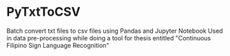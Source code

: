 # PyTxtToCSV
Batch convert txt files to csv files using Pandas and Jupyter Notebook
Used in data pre-processing while doing a tool for thesis entitled "Continuous Filipino Sign Language Recognition"
